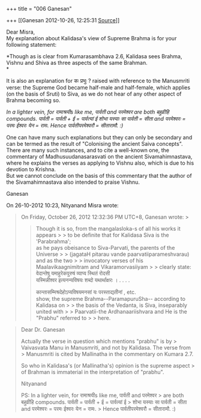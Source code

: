 +++
title = "006 Ganesan"

+++
[[Ganesan	2012-10-26, 12:25:31 [Source](https://groups.google.com/g/bvparishat/c/9SHaNwvK0ZY)]]



Dear Misra,  
My explanation about Kalidasa's view of Supreme Brahma is for your following statement:  

  
*Though as is clear from Kumarasambhava 2.6, Kalidasa sees Brahma, Vishnu and Shiva as three aspects of the same Brahman.  
*  

It is also an explanation for कः प्रभुः ? raised with reference to the Manusmriti verse: the Supreme God became half-male and half-female, which applies (on the basis of Sruti) to Siva, as we do not hear of any other aspect of Brahma becoming so.  
  
*In a lighter vein, for रामाश्रयीs like me, पार्वती and परमेश्वर are both बहुव्रीहि compounds. पार्वती = पार्वती + ई = पार्वत्यां ई शोभा यस्याः सा पार्वती = सीता and परमेश्वरः = परमः ईश्वरः येन = रामः. Hence पार्वतीपरमेश्वरौ = सीतारामौ. :)*  
  
One can have many such explanations but they can only be secondary and can be termed as the result of "Colonising the ancient Saiva concepts". There are many such instances, and to cite a well-known one, the commentary of Madhusuudanasarasvati on the ancient Sivamahimnastava, where he explains the verses as applying to Vishnu also, which is due to his devotion to Krishna.  
But we cannot conclude on the basis of this commentary that the author of the Sivamahimnastava also intended to praise Vishnu.  
  
Ganesan  
  
  
On 26-10-2012 10:23, Nityanand Misra wrote:

>   
>   
> On Friday, October 26, 2012 12:32:36 PM UTC+8, Ganesan wrote: >
> > 
> > > >   
> > Though it is so, from the mangalasloka-s of all his works it appears > > to be definite that for Kalidasa Siva is the 'Parabrahma';  
> > as he pays obeisance to Siva-Parvati, the parents of the Universe > > (jagataH pitarau vande paarvatiiparameshvarau) and as the two > > invocatory verses of his Maalavikaagnimitram and Vikaramorvasiiyam > > clearly state:  
> >  वेदान्तेषु यमाहुरेकपुरुषं व्याप्य स्थितं रोदसी  
> >  यस्मिन्नीश्वर इत्यनन्यविषयः शब्दो यथार्थाक्षरः । . . . .  
> >   
> >  कान्तासम्मिश्रदेहोऽप्यविषयमनसां यः परस्ताद्यतीनां , etc.  
> > show, the supreme Brahma--ParamapuruSha-- according to Kalidasa on > > the basis of the Vedanta, is Siva, inseparably united with > > Paarvatii-the Ardhanaariishvara and He is the "Prabhu" referred to > > here.  
> >   
> > > > 

> 
> >   
> Dear Dr. Ganesan  
>   
> Actually the verse in question which mentions "prabhu" is by > Vaivasvata Manu in Manusmriti, and not by Kalidasa. The verse from > Manusmriti is cited by Mallinatha in the commentary on Kumara 2.7.  
>   
> So who in Kalidasa's (or Mallinatha's) opinion is the supreme aspect > of Brahman is immaterial in the interpretation of "prabhu".  
>   
> Nityanand  
>   
> PS: In a lighter vein, for रामाश्रयीs like me, पार्वती and परमेश्वर > are both बहुव्रीहि compounds. पार्वती = पार्वती + ई = पार्वत्यां ई > शोभा यस्याः सा पार्वती = सीता and परमेश्वरः = परमः ईश्वरः येन = रामः. > Hence पार्वतीपरमेश्वरौ = सीतारामौ. :)  
> > 
> > 
> > 
> > 

